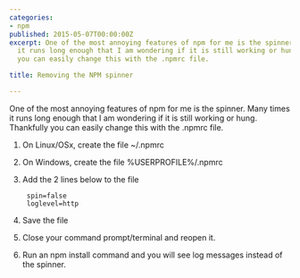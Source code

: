 ```yaml
---
categories:
- npm
published: 2015-05-07T00:00:00Z
excerpt: One of the most annoying features of npm for me is the spinner.  Many times
  it runs long enough that I am wondering if it is still working or hung.  Thankfully
  you can easily change this with the .npmrc file.

title: Removing the NPM spinner

---
```


One of the most annoying features of npm for me is the spinner.  Many times it runs long enough that I am wondering if it is still working or hung.  Thankfully you can easily change this with the .npmrc file.

1. On Linux/OSx, create the file ~/.npmrc
1. On Windows, create the file %USERPROFILE%/.npmrc
1. Add the 2 lines below to the file

		spin=false	
		loglevel=http
	
1. Save the file
1. Close your command prompt/terminal and reopen it.  
1. Run an npm install command and you will see log messages instead of the spinner.


